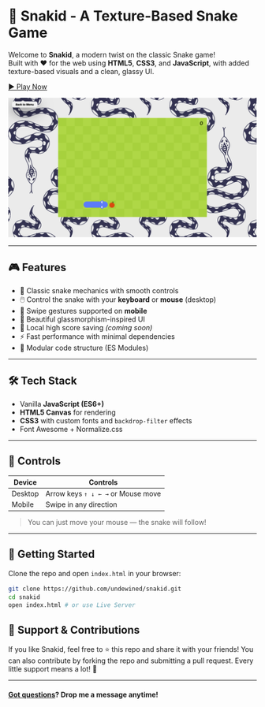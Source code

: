 # 🐍 Snakid - A Texture-Based Snake Game

Welcome to **Snakid**, a modern twist on the classic Snake game!  
Built with ❤️ for the web using **HTML5**, **CSS3**, and **JavaScript**, with added texture-based visuals and a clean, glassy UI.

[▶️ Play Now](https://undewined.github.io/snakid/)

![Snakid Screenshot](https://github.com/undewined/snakid/blob/main/preview/snakid-preview.png?raw=true)

---

## 🎮 Features

- 🍏 Classic snake mechanics with smooth controls
- 🖱️ Control the snake with your **keyboard** or **mouse** (desktop)
- 📱 Swipe gestures supported on **mobile**
- 🎨 Beautiful glassmorphism-inspired UI
- 💾 Local high score saving _(coming soon)_
- ⚡ Fast performance with minimal dependencies
- 🧩 Modular code structure (ES Modules)

---

## 🛠️ Tech Stack

- Vanilla **JavaScript (ES6+)**
- **HTML5 Canvas** for rendering
- **CSS3** with custom fonts and `backdrop-filter` effects
- Font Awesome + Normalize.css

---

## 📲 Controls

| Device  | Controls                           |
| ------- | ---------------------------------- |
| Desktop | Arrow keys `↑ ↓ ← →` or Mouse move |
| Mobile  | Swipe in any direction             |

> You can just move your mouse — the snake will follow!

---

## 🚀 Getting Started

Clone the repo and open `index.html` in your browser:

```bash
git clone https://github.com/undewined/snakid.git
cd snakid
open index.html # or use Live Server
```

## 🌟 Support & Contributions
If you like Snakid, feel free to ⭐️ this repo and share it with your friends!
You can also contribute by forking the repo and submitting a pull request.
Every little support means a lot! 🙌

---

#### [Got questions](https://t.me/a01100001)? Drop me a message anytime!
